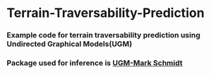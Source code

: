 # Terrain-Traversability-Prediction

### Example code for terrain traversability prediction using Undirected Graphical Models(UGM)
### Package used for inference is [UGM-Mark Schmidt](https://www.cs.ubc.ca/~schmidtm/Software/UGM.html)
